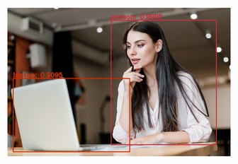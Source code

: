 





![coco_result](https://github.com/joyjeni/ComputerVision/blob/main/s10_Object_Localization/COCO_Anchorbox/images/coco.png)
